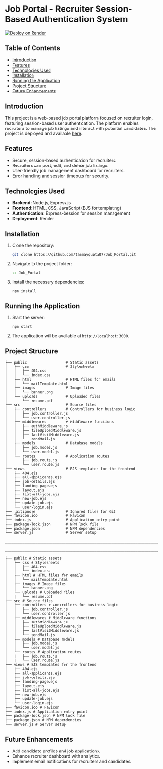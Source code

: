
# Job Portal - Recruiter Session-Based Authentication System

[![Deploy on Render](https://img.shields.io/badge/Deployed%20on-Render-blue)](https://job-com-f7a7.onrender.com/)

## Table of Contents

- [Introduction](#introduction)
- [Features](#features)
- [Technologies Used](#technologies-used)
- [Installation](#installation)
- [Running the Application](#running-the-application)
- [Project Structure](#project-structure)
- [Future Enhancements](#future-enhancements)

## Introduction

This project is a web-based job portal platform focused on recruiter login, featuring session-based user authentication. The platform enables recruiters to manage job listings and interact with potential candidates. The project is deployed and available [here](https://job-com-f7a7.onrender.com/).

## Features

- Secure, session-based authentication for recruiters.
- Recruiters can post, edit, and delete job listings.
- User-friendly job management dashboard for recruiters.
- Error handling and session timeouts for security.

## Technologies Used

- **Backend**: Node.js, Express.js
- **Frontend**: HTML, CSS, JavaScript (EJS for templating)
- **Authentication**: Express-Session for session management
- **Deployment**: Render

## Installation

1. Clone the repository:
   ```bash
   git clone https://github.com/tanmaygupta07/Job_Portal.git
   ```
2. Navigate to the project folder:
   ```bash
   cd Job_Portal
   ```
3. Install the necessary dependencies:
   ```bash
   npm install
   ```

## Running the Application

1. Start the server:
   ```bash
   npm start
   ```
2. The application will be available at `http://localhost:3000`.

## Project Structure

```
├── public                  # Static assets
│   ├── css                 # Stylesheets
│   │   ├── 404.css
│   │   └── index.css
│   ├── html                # HTML files for emails
│   │   └── mailTemplate.html
│   ├── images              # Image files
│   │   └── banner.png
│   └── uploads             # Uploaded files
│       └── resume.pdf
├── src                     # Source files
│   ├── controllers         # Controllers for business logic
│   │   ├── job.controller.js
│   │   └── user.controller.js
│   ├── middlewares         # Middleware functions
│   │   ├── authMiddleware.js
│   │   ├── fileUploadMiddleware.js
│   │   ├── lastVisitMiddleware.js
│   │   └── sendMail.js
│   ├── models              # Database models
│   │   ├── job.model.js
│   │   └── user.model.js
│   └── routes              # Application routes
│       ├── job.route.js
│       └── user.route.js
├── views                   # EJS templates for the frontend
│   ├── 404.ejs
│   ├── all-applicants.ejs
│   ├── job-details.ejs
│   ├── landing-page.ejs
│   ├── layout.ejs
│   ├── list-all-jobs.ejs
│   ├── new-job.ejs
│   ├── update-job.ejs
│   └── user-login.ejs
├── .gitignore              # Ignored files for Git
├── favicon.ico             # Favicon
├── index.js                # Application entry point
├── package-lock.json       # NPM lock file
├── package.json            # NPM dependencies
└── server.js               # Server setup

_____________________________________________________________________________

_____________________________________________________________________________

├── public # Static assets
│   ├── css # Stylesheets
│   │   ├── 404.css
│   │   └── index.css
│   ├── html # HTML files for emails
│   │   └── mailTemplate.html
│   ├── images # Image files
│   │   └── banner.png
│   └── uploads # Uploaded files
│   |   └── resume.pdf
├── src # Source files
│   ├── controllers # Controllers for business logic
│   │   ├── job.controller.js
│   │   └── user.controller.js
│   ├── middlewares # Middleware functions
│   │   ├── authMiddleware.js
│   │   ├── fileUploadMiddleware.js
│   │   ├── lastVisitMiddleware.js
│   │   └── sendMail.js
│   ├── models # Database models
│   │   ├── job.model.js
│   │   └── user.model.js
│   └── routes # Application routes
│   |   ├── job.route.js
│   |   └── user.route.js
├── views # EJS templates for the frontend
│   ├── 404.ejs
│   ├── all-applicants.ejs
│   ├── job-details.ejs
│   ├── landing-page.ejs
│   ├── layout.ejs
│   ├── list-all-jobs.ejs
│   ├── new-job.ejs
│   ├── update-job.ejs
│   └── user-login.ejs
├── favicon.ico # Favicon
├── index.js # Application entry point
├── package-lock.json # NPM lock file
├── package.json # NPM dependencies
└── server.js # Server setup
```

## Future Enhancements

- Add candidate profiles and job applications.
- Enhance recruiter dashboard with analytics.
- Implement email notifications for recruiters and candidates.
